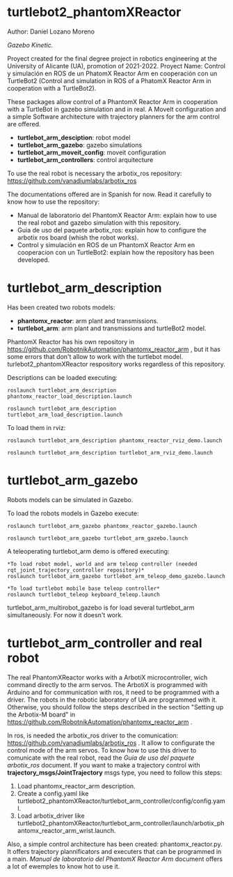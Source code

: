 # turtlebot2_phantomXReactor

Author: Daniel Lozano Moreno

*Gazebo Kinetic.*

Proyect created for the final degree project in robotics engineering at the University of Alicante (UA), promotion of 2021-2022. Proyect Name: Control y simulación en ROS de un PhatomX Reactor Arm en cooperación con un TurtleBot2 (Control and simulation in ROS of a PhatomX Reactor Arm in cooperation with a TurtleBot2).

These packages allow control of a PhantomX Reactor Arm in cooperation with a TurtleBot in gazebo simulation and in real. A MoveIt configuration and a simple Software architecture with trajectory planners for the arm control are offered.

* **turtlebot_arm_desciption**: robot model
* **turtlebot_arm_gazebo**: gazebo simulations
* **turtlebot_arm_moveit_config**: moveit configuration
* **turtlebot_arm_controllers**: control arquitecture

To use the real robot is necessary the arbotix_ros repository: https://github.com/vanadiumlabs/arbotix_ros

The documentations offered are in Spanish for now. Read it carefully to know how to use the repository:

* Manual de laboratorio del PhantomX Reactor Arm: explain how to use the real robot and gazebo simulation with this repository.
* Guia de uso del paquete arbotix_ros: explain how to configure the arbotix ros board (whish the robot works).
* Control y simulación en ROS de un PhantomX Reactor Arm en cooperacion con un TurtleBot2: explain how the repository has been developed.

# turtlebot_arm_description

Has been created two robots models:
* **phantomx_reactor**: arm plant and transmissions.
* **turtlebot_arm**: arm plant and transmissions and turtleBot2 model. 

PhantomX Reactor has his own repository in https://github.com/RobotnikAutomation/phantomx_reactor_arm , but it has some errors that don't allow to work with the turtlebot model. turlebot2_phantomXReactor respository works regardless of this repository.

Descriptions can be loaded executing:
```
roslaunch turtlebot_arm_description phantomx_reactor_load_description.launch
```
```
roslaunch turtlebot_arm_description turtlebot_arm_load_description.launch
```
To load them in rviz:
```
roslaunch turtlebot_arm_description phantomx_reactor_rviz_demo.launch
```
```
roslaunch turtlebot_arm_description turtlebot_arm_rviz_demo.launch
```

# turtlebot_arm_gazebo

Robots models can be simulated in Gazebo. 

To load the robots models in Gazebo execute:

```
roslaunch turtlebot_arm_gazebo phantomx_reactor_gazebo.launch
```
```
roslaunch turtlebot_arm_gazebo turtlebot_arm_gazebo.launch
```
A teleoperating turtlebot_arm demo is offered executing:

```
*To load robot model, world and arm teleop controller (needed rqt_joint_trajectory_controller repository)*
roslaunch turtlebot_arm_gazebo turtlebot_arm_teleop_demo_gazebo.launch
```
```
*To load turtlebot mobile base teleop controller*
roslaunch turtlebot_teleop keyboard_teleop.launch
```
turtlebot_arm_multirobot_gazebo is for load several turtlebot_arm simultaneously. For now it doesn't work.

# turtlebot_arm_controller and real robot

The real PhantomXReactor works with a ArbotiX microcontroller, wich command directly to the arm servos. The ArbotiX is programmed with Arduino and for communication with ros, it need to be programmed with a driver. The robots in the robotic laboratory of UA are programmed with it. Otherwise, you should follow the steps described in the section "Setting up the Arbotix-M board" in https://github.com/RobotnikAutomation/phantomx_reactor_arm .

In ros, is needed the arbotix_ros driver to the comunication: https://github.com/vanadiumlabs/arbotix_ros . It allow to configurate the control mode of the arm servos. To know how to use this driver to comunicate with the real robot, read the *Guia de uso del paquete arbotix_ros* document. If you want to make a trajectory control with **trajectory_msgs/JointTrajectory** msgs type, you need to follow this steps:

1. Load phantomx_reactor_arm description.
2. Create a config.yaml like turtlebot2_phantomXReactor/turtlebot_arm_controller/config/config.yaml.
3. Load arbotix_driver like turtlebot2_phantomXReactor/turtlebot_arm_controller/launch/arbotix_phantomx_reactor_arm_wrist.launch.

Also, a simple control architecture has been created: phantomx_reactor.py. It offers trajectory plannificators and executers that can be programmed in a main. *Manual de laboratorio del PhantomX Reactor Arm* document offers a lot of ewemples to know hot to use it.




 
